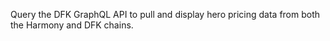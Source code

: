 Query the DFK GraphQL API to pull and display hero pricing data from both the Harmony and DFK chains.
